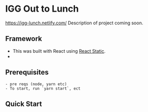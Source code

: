 # IGG Out to Lunch
https://igg-lunch.netlify.com/
Description of project coming soon.

## Framework
- This was built with React using [React Static](https://github.com/react-static/react-static).
-

## Prerequisites
    - pre reqs (node, yarn etc)
    - To start, run `yarn start`, ect
    
## Quick Start
